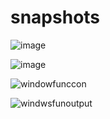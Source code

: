 # snapshots

![image](https://user-images.githubusercontent.com/106359949/200725912-fdd2a8d5-d7f2-47c4-8e3a-93099436b7b5.png)



![image](https://user-images.githubusercontent.com/106359949/200725971-1845202d-a8e2-4143-b669-d245b6fdc170.png)



![windowfunccon](https://user-images.githubusercontent.com/106359949/200994599-db4a01d9-3f0c-426a-8530-80dc42f156fd.JPG)



![windwsfunoutput](https://user-images.githubusercontent.com/106359949/200994601-42b9bb03-38ed-4a23-8b88-c547bc2771aa.JPG)
